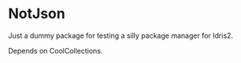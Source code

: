 # NotJson

Just a dummy package for testing a silly package manager for Idris2.

Depends on CoolCollections.
